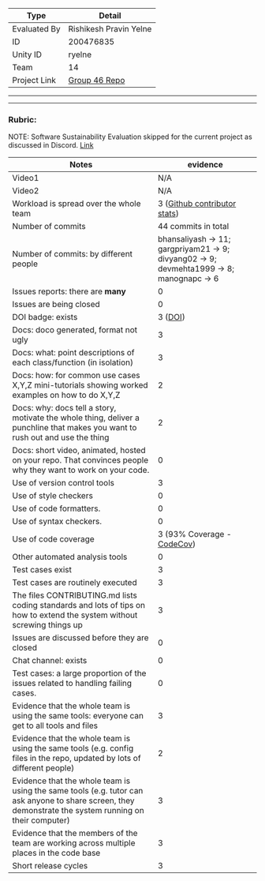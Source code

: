 |Type| Detail|
|--------|-------|
| Evaluated By | Rishikesh Pravin Yelne |
| ID | 200476835 |
| Unity ID | ryelne |
| Team | 14 |
| Project Link | [Group 46 Repo](https://github.com/gargpriyam21/CSC510_G46_lua2py) |

******
******

### Rubric:

NOTE: Software Sustainability Evaluation skipped for the current project as discussed in Discord. [Link](https://discord.com/channels/1009547855301718107/1009549425288429608/1023416944101163069)

|Notes|evidence|
|-----|---------|
|Video1| N/A | 
|Video2| N/A | 
|Workload is spread over the whole team | 3 ([Github contributor stats](https://github.com/gargpriyam21/CSC510_G46_lua2py/graphs/contributors)) |
|Number of commits| 44 commits in total |
|Number of commits: by different people|bhansaliyash -> 11; gargpriyam21 -> 9; divyang02 -> 9; devmehta1999 -> 8; manognapc -> 6 
|Issues reports: there are **many**| 0 |
|Issues are being closed| 0 |
|DOI badge: exists| 3 ([DOI](https://zenodo.org/record/7095269)) |
|Docs: doco generated, format not ugly | 3 |
|Docs: what: point descriptions of each class/function (in isolation) | 3 |
|Docs: how: for common use cases X,Y,Z mini-tutorials showing worked examples on how to do X,Y,Z| 2 | 
|Docs: why: docs tell a story, motivate the whole thing, deliver a punchline that makes you want to rush out and use the thing| 2 |
|Docs: short video, animated, hosted on your repo. That convinces people why they want to work on your code.| 0 |
|Use of version control tools| 3 |
|Use of style checkers | 0 |
|Use of code formatters. | 0 |
|Use of syntax checkers. | 0 |
|Use of code coverage | 3 (93% Coverage - [CodeCov](https://app.codecov.io/gh/gargpriyam21/CSC510_G46_lua2py)) |
|Other automated analysis tools| 0 |
|Test cases exist| 3 |
|Test cases are routinely executed| 3 | 
|The files CONTRIBUTING.md lists coding standards and lots of tips on how to extend the system without screwing things up| 3 |
|Issues are discussed before they are closed| 0 |
|Chat channel: exists| 0 |
|Test cases: a large proportion of the issues related to handling failing cases.| 0 |
|Evidence that the whole team is using the same tools: everyone can get to all tools and files| 3 |
|Evidence that the whole team is using the same tools (e.g. config files in the repo, updated by lots of different people)| 2 |
|Evidence that the whole team is using the same tools (e.g. tutor can ask anyone to share screen, they demonstrate the system running on their computer)| 3 |
|Evidence that the members of the team are working across multiple places in the code base| 3 |
|Short release cycles | 3 |